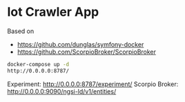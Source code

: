 # Iot Crawler App

Based on

* https://github.com/dunglas/symfony-docker
* https://github.com/ScorpioBroker/ScorpioBroker

```sh
docker-compose up -d
http://0.0.0.0:8787/
```

Experiment: http://0.0.0.0:8787/experiment/
Scorpio Broker: http://0.0.0.0:9090/ngsi-ld/v1/entities/

